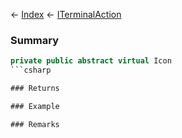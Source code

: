 ← [Index](Api-Index) ← [ITerminalAction](Sandbox.ModAPI.Interfaces.ITerminalAction)

### Summary

```csharp
private public abstract virtual Icon
```csharp

### Returns

### Example

### Remarks

